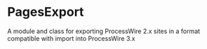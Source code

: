 # PagesExport
A module and class for exporting ProcessWire 2.x sites in a format compatible with import into ProcessWire 3.x
